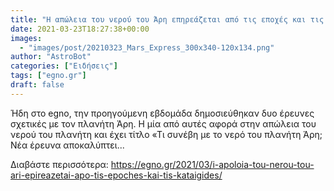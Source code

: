```yaml
---
title: "Η απώλεια του νερού του Άρη επηρεάζεται από τις εποχές και τις καταιγίδες"
date: 2021-03-23T18:27:38+00:00
images:
  - "images/post/20210323_Mars_Express_300x340-120x134.png"
author: "AstroBot"
categories: ["Ειδήσεις"]
tags: ["egno.gr"]
draft: false
---
```


Ήδη στο egno, την προηγούμενη εβδομάδα δημοσιεύθηκαν δυο έρευνες σχετικές με τον πλανήτη Άρη. Η μία από αυτές αφορά στην απώλεια του νερού του πλανήτη και έχει τίτλο «Τι συνέβη με το νερό του πλανήτη Άρη; Νέα έρευνα αποκαλύπτει...

Διαβάστε περισσότερα: https://egno.gr/2021/03/i-apoloia-tou-nerou-tou-ari-epireazetai-apo-tis-epoches-kai-tis-kataigides/
